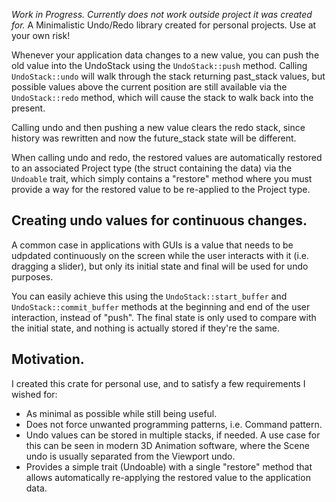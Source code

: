 *Work in Progress. Currently does not work outside project it was created for.*
A Minimalistic Undo/Redo library created for personal projects. Use at your own risk!

Whenever your application data changes to a new value, you can push the old value into the UndoStack using the `UndoStack::push` method. Calling `UndoStack::undo` will walk through the stack returning past_stack values, but possible values above the current position are still available via the `UndoStack::redo` method, which will cause the stack to walk back into the present.

Calling undo and then pushing a new value clears the redo stack, since history was rewritten and now the future_stack state will be different.

When calling undo and redo, the restored values are automatically restored to an associated Project type (the struct containing the data) via the `Undoable` trait, which simply contains a "restore" method where you must provide a way for the restored value to be re-applied to the Project type.

## Creating undo values for continuous changes.

A common case in applications with GUIs is a value that needs to be udpdated continuously on the screen while the user interacts with it (i.e. dragging a slider), but only its initial state and final will be used for undo purposes.

You can easily achieve this using the `UndoStack::start_buffer` and `UndoStack::commit_buffer` methods at the beginning and end of the user interaction, instead of "push". The final state is only used to compare with the initial state, and nothing is actually stored if they're the same.

## Motivation.

I created this crate for personal use, and to satisfy a few requirements I wished for:
- As minimal as possible while still being useful.
- Does not force unwanted programming patterns, i.e. Command pattern.
- Undo values can be stored in multiple stacks, if needed. A use case for this can be seen in modern 3D Animation software, where the Scene undo is usually separated from the Viewport undo.
- Provides a simple trait (Undoable) with a single "restore" method that allows automatically re-applying the restored value to the application data.
